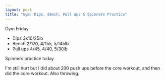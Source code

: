 ```yaml
---
layout: post
title: "Gym: Dips, Bench, Pull ups & Spinners Practice"
---
```


Gym Friday

- Dips 3x10/25lb
- Bench 2/170, 4/155, 5/145lb
- Pull ups 4/45, 4/40, 5/30lb

Spinners practice today

I&#39;m still hurt but I did about 200 push ups before the core workout, and then did the core workout. Also throwing.
